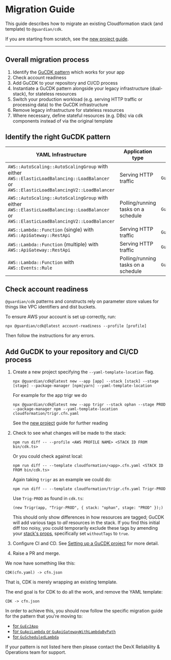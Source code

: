 # Migration Guide

This guide describes how to migrate an existing Cloudformation stack (and template) to `@guardian/cdk`.

If you are starting from scratch, see the [new project guide](setting-up-a-gucdk-project.md).

---

## Overall migration process

1. Identify the [GuCDK pattern](https://guardian.github.io/cdk/modules/patterns.html) which works for your app
1. Check account readiness
1. Add GuCDK to your repository and CI/CD process
1. Instantiate a GuCDK pattern alongside your legacy infrastructure (dual-stack), for stateless resources
1. Switch your production workload (e.g. serving HTTP traffic or processing data) to the GuCDK infrastructure
1. Remove legacy infrastructure for stateless resources
1. Where necessary, define stateful resources (e.g. DBs) via cdk components instead of via the original template

## Identify the right GuCDK pattern

| YAML Infrastructure                                                                                                                        | Application type                    | GuCDK pattern to use            |
|--------------------------------------------------------------------------------------------------------------------------------------------|-------------------------------------|---------------------------------|
| `AWS::AutoScaling::AutoScalingGroup` with either `AWS::ElasticLoadBalancing::LoadBalancer` or `AWS::ElasticLoadBalancingV2::LoadBalancer`  | Serving HTTP traffic                | `GuEc2App`                      |
| `AWS::AutoScaling::AutoScalingGroup` with either `AWS::ElasticLoadBalancing::LoadBalancer` or `AWS::ElasticLoadBalancingV2::LoadBalancer`  | Polling/running tasks on a schedule | `GuPlayWorkerApp`               |
| `AWS::Lambda::Function` (single) with `AWS::ApiGateway::RestApi`                                                                           | Serving HTTP traffic                | `GuApiLambda`                   |
| `AWS::Lambda::Function` (multiple) with `AWS::ApiGateway::RestApi`                                                                         | Serving HTTP traffic                | `GuApiGatewayWithLambdaByPath`  |
| `AWS::Lambda::Function` with `AWS::Events::Rule`                                                                                           | Polling/running tasks on a schedule | `GuScheduledLambda`             |

## Check account readiness

`@guardian/cdk` patterns and constructs rely on parameter store values for things like VPC identifiers and dist buckets.

To ensure AWS your account is set up correctly, run:

    npx @guardian/cdk@latest account-readiness --profile [profile]

Then follow the instructions for any errors.

## Add GuCDK to your repository and CI/CD process

1. Create a new project specifying the `--yaml-template-location` flag.

   ```shell
   npx @guardian/cdk@latest new --app [app] --stack [stack] --stage [stage] --package-manager [npm|yarn] --yaml-template-location
   ```

   For example for the app trigr we do
   ```shell
   npx @guardian/cdk@latest new --app trigr --stack ophan --stage PROD  --package-manager npm --yaml-template-location cloudformation/trigr.cfn.yaml
   ```

   See the [new project](setting-up-a-gucdk-project.md) guide for further reading

2. Check to see what changes will be made to the stack:

   ```shell
   npm run diff -- --profile <AWS PROFILE NAME> <STACK ID FROM bin/cdk.ts>
   ```

   Or you could check against local:

   ```shell
   npm run diff -- --template cloudformation/<app>.cfn.yaml <STACK ID FROM bin/cdk.ts>
   ```

   Again taking `trigr` as an example we could do:
   ```shell
   npm run diff -- --template cloudformation/trigr.cfn.yaml Trigr-PROD
   ```
   Use `Trig-PROD` as found in `cdk.ts`:

   `(new Trigr(app, "Trigr-PROD", { stack: "ophan", stage: "PROD" });)`


   This should only show differences in how resources are tagged; GuCDK will add various tags to _all_ resources in the stack.
   If you find this initial diff too noisy, you could temporarily exclude these tags by amending your [stack's props](https://guardian.github.io/cdk/interfaces/constructs_core.GuStackProps.html#withoutTags),
   specifically set `withoutTags` to `true`.

4. Configure CI and CD. See [Setting up a GuCDK project](setting-up-a-gucdk-project.md) for more detail.

5. Raise a PR and merge.

We now have something like this:

```
CDK(cfn.yaml) -> cfn.json
```

That is, CDK is merely wrapping an existing template.

The end goal is for CDK to do all the work, and remove the YAML template:

```
CDK -> cfn.json
```

In order to achieve this, you should now follow the specific migration guide for the pattern that you're moving to:

- [for `GuEc2App`](./migration-guide-ec2.md)
- [for `GuApiLambda` or `GuApiGatewayWithLambdaByPath`](./migration-guide-api-with-lambda.md)
- [for `GuScheduledLambda`](./migration-guide-scheduled-lambda.md)

If your pattern is not listed here then please contact the DevX Reliability & Operations team for support.
